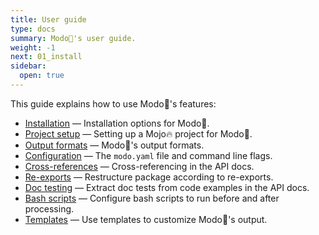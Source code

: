```yaml
---
title: User guide
type: docs
summary: Modo🧯's user guide.
weight: -1
next: 01_install
sidebar:
  open: true
---
```


This guide explains how to use Modo🧯's features:

- [Installation](01_install) &mdash; Installation options for Modo🧯.
- [Project setup](02_setup) &mdash; Setting up a Mojo🔥 project for Modo🧯.
- [Output formats](03_formats) &mdash; Modo🧯's output formats.
- [Configuration](04_config) &mdash; The `modo.yaml` file and command line flags.
- [Cross-references](05_cross-refs) &mdash; Cross-referencing in the API docs.
- [Re-exports](06_re-exports) &mdash; Restructure package according to re-exports.
- [Doc testing](07_doctests) &mdash; Extract doc tests from code examples in the API docs.
- [Bash scripts](08_scripts) &mdash; Configure bash scripts to run before and after processing.
- [Templates](09_templates) &mdash; Use templates to customize Modo🧯's output.